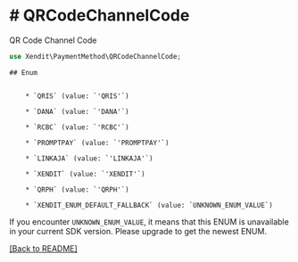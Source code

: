 # # QRCodeChannelCode
QR Code Channel Code

```php
use Xendit\PaymentMethod\QRCodeChannelCode;
```


    ## Enum

    
        * `QRIS` (value: `'QRIS'`)
    
        * `DANA` (value: `'DANA'`)
    
        * `RCBC` (value: `'RCBC'`)
    
        * `PROMPTPAY` (value: `'PROMPTPAY'`)
    
        * `LINKAJA` (value: `'LINKAJA'`)
    
        * `XENDIT` (value: `'XENDIT'`)
    
        * `QRPH` (value: `'QRPH'`)
    
        * `XENDIT_ENUM_DEFAULT_FALLBACK` (value: `UNKNOWN_ENUM_VALUE`)

If you encounter `UNKNOWN_ENUM_VALUE`, it means that this ENUM is unavailable in your current SDK version. Please upgrade to get the newest ENUM.

[[Back to README]](../../README.md)
